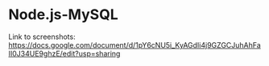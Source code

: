 # Node.js-MySQL

Link to screenshots: https://docs.google.com/document/d/1pY6cNU5i_KyAGdIi4j9GZGCJuhAhFaII0J34UE9ghzE/edit?usp=sharing
